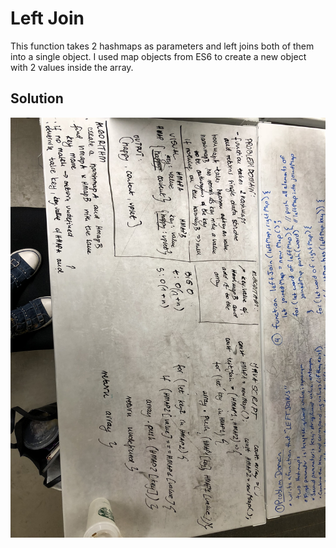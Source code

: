 # Left Join
This function takes 2 hashmaps as parameters and left joins both of them into a single object. I used map objects from ES6 to create a new object with 2 values inside the array.


## Solution
![left-join](assets/left-join.JPG)
